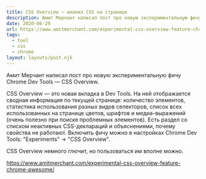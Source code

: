 ```yaml
---
title: CSS Overview — анализ CSS на странице
description: Амит Мерчант написал пост про новую экспериментальную фичу Chrome Dev Tools — CSS Overview
date: 2020-06-29
url: https://www.amitmerchant.com/experimental-css-overview-feature-chrome-awesome/
tags:
  - tool
  - css
  - chrome
layout: layouts/post.njk
---
```

Амит Мерчант написал пост про новую экспериментальную фичу Chrome Dev Tools — CSS Overview.

CSS Overview — это новая вкладка в Dev Tools. На ней отображается сводная информация по текущей странице: количество элементов, статистика использования разных видов селекторов, список всех использованных на странице цветов, шрифтов и медиа-выражений (очень полезно при поиске проблемных элементов). Есть раздел со списком неактивных CSS-деклараций и объяснениями, почему свойства не работают. Включить фичу можно в настройках Chrome Dev Tools: "Experiments" -> "CSS Overview".

CSS Overview немного глючит, но пользоваться им вполне можно.

https://www.amitmerchant.com/experimental-css-overview-feature-chrome-awesome/
